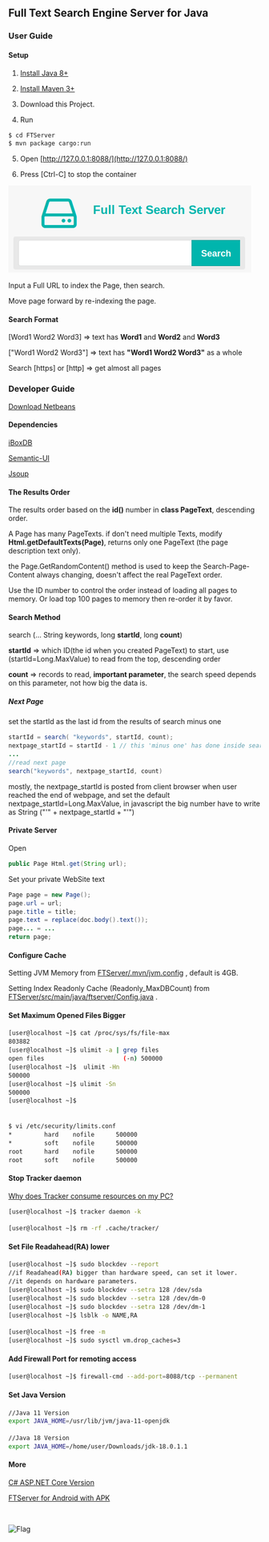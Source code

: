 ## Full Text Search Engine Server for Java


### User Guide


#### Setup

1. [Install Java 8+](https://jdk.java.net/)

2. [Install Maven 3+](https://maven.apache.org/)

3. Download this Project.

4. Run

```sh
$ cd FTServer
$ mvn package cargo:run
```

5. Open [http://127.0.0.1:8088/](http://127.0.0.1:8088/)

6. Press [Ctrl-C] to stop the container


![](FTServer/src/main/webapp/css/fts.png)


Input a Full URL to index the Page, then search.

Move page forward by re-indexing the page.


#### Search Format

[Word1 Word2 Word3] => text has **Word1** and **Word2** and **Word3**

["Word1 Word2 Word3"] => text has **"Word1 Word2 Word3"** as a whole

Search [https] or [http] => get almost all pages



### Developer Guide


[Download Netbeans](https://netbeans.apache.org/)


#### Dependencies

[iBoxDB](http://www.iboxdb.com)

[Semantic-UI](http://semantic-ui.com/)

[Jsoup](http://jsoup.org/)


#### The Results Order
The results order based on the **id()** number in **class PageText**,  descending order.

A Page has many PageTexts. if don't need multiple Texts, modify **Html.getDefaultTexts(Page)**, returns only one PageText (the page description text only).

the Page.GetRandomContent() method is used to keep the Search-Page-Content always changing, doesn't affect the real PageText order.

Use the ID number to control the order instead of loading all pages to memory. 
Or load top 100 pages to memory then re-order it by favor. 


#### Search Method
search (... String keywords, long **startId**, long **count**)

**startId** => which ID(the id when you created PageText) to start, 
use (startId=Long.MaxValue) to read from the top, descending order

**count** => records to read,  **important parameter**, the search speed depends on this parameter, not how big the data is.

##### Next Page
set the startId as the last id from the results of search minus one

```java
startId = search( "keywords", startId, count);
nextpage_startId = startId - 1 // this 'minus one' has done inside search()
...
//read next page
search("keywords", nextpage_startId, count)
```

mostly, the nextpage_startId is posted from client browser when user reached the end of webpage, 
and set the default nextpage_startId=Long.MaxValue, 
in javascript the big number have to write as String ("'" + nextpage_startId + "'")



#### Private Server
Open 
```java
public Page Html.get(String url);
```
Set your private WebSite text
```java
Page page = new Page();
page.url = url;
page.title = title;
page.text = replace(doc.body().text());
page... = ...
return page;
```

#### Configure Cache

Setting JVM Memory from [FTServer/.mvn/jvm.config](FTServer/.mvn/jvm.config) , default is 4GB.

Setting Index Readonly Cache (Readonly_MaxDBCount) from [FTServer/src/main/java/ftserver/Config.java](FTServer/src/main/java/ftserver/Config.java) .




#### Set Maximum Opened Files Bigger

```sh
[user@localhost ~]$ cat /proc/sys/fs/file-max
803882
[user@localhost ~]$ ulimit -a | grep files
open files                      (-n) 500000
[user@localhost ~]$  ulimit -Hn
500000
[user@localhost ~]$ ulimit -Sn
500000
[user@localhost ~]$ 


$ vi /etc/security/limits.conf
*         hard    nofile      500000
*         soft    nofile      500000
root      hard    nofile      500000
root      soft    nofile      500000
```


#### Stop Tracker daemon

[Why does Tracker consume resources on my PC?](https://gnome.pages.gitlab.gnome.org/tracker/faq/#why-does-tracker-consume-resources-on-my-pc)

```sh
[user@localhost ~]$ tracker daemon -k

[user@localhost ~]$ rm -rf .cache/tracker/
```


#### Set File Readahead(RA) lower

```sh
[user@localhost ~]$ sudo blockdev --report
//if Readahead(RA) bigger than hardware speed, can set it lower.
//it depends on hardware parameters.
[user@localhost ~]$ sudo blockdev --setra 128 /dev/sda
[user@localhost ~]$ sudo blockdev --setra 128 /dev/dm-0
[user@localhost ~]$ sudo blockdev --setra 128 /dev/dm-1
[user@localhost ~]$ lsblk -o NAME,RA

[user@localhost ~]$ free -m
[user@localhost ~]$ sudo sysctl vm.drop_caches=3
```

#### Add Firewall Port for remoting access

```sh
[user@localhost ~]$ firewall-cmd --add-port=8088/tcp --permanent
```


#### Set Java Version

```sh
//Java 11 Version
export JAVA_HOME=/usr/lib/jvm/java-11-openjdk

//Java 18 Version
export JAVA_HOME=/home/user/Downloads/jdk-18.0.1.1

```


#### More

[C# ASP.NET Core Version](https://github.com/iboxdb/ftserver-cs)

[FTServer for Android with APK](https://sourceforge.net/p/ftserver-android/code/)


<br />

![Flag](https://s05.flagcounter.com/count2/Ep/bg_373737/txt_F2F2F2/border_373737/columns_3/maxflags_12/viewers_0/labels_0/pageviews_1/flags_0/percent_0/)



